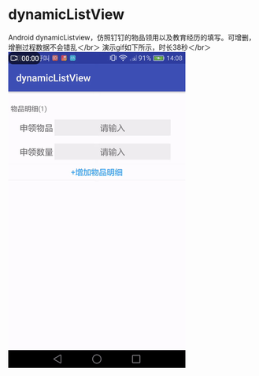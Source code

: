 # dynamicListView
Android dynamicListview，仿照钉钉的物品领用以及教育经历的填写。可增删，增删过程数据不会错乱＜/br＞ 
演示gif如下所示，时长38秒＜/br＞
![image](https://github.com/Black-Mango/dynamicListView/blob/master/images/listview.gif)
